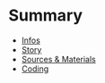 # Summary

- [Infos](./home.md)
- [Story](./story.md)
- [Sources & Materials](./sources.md)
- [Coding](./coding.md)